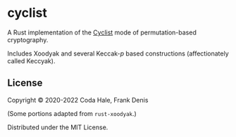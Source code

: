 # cyclist

A Rust implementation of the [Cyclist][spec] mode of permutation-based cryptography.

Includes Xoodyak and several Keccak-_p_ based constructions (affectionately called Keccyak).

[spec]: https://csrc.nist.gov/CSRC/media/Projects/lightweight-cryptography/documents/finalist-round/updated-spec-doc/xoodyak-spec-final.pdf

## License

Copyright © 2020-2022 Coda Hale, Frank Denis

(Some portions adapted from `rust-xoodyak`.)

Distributed under the MIT License.

